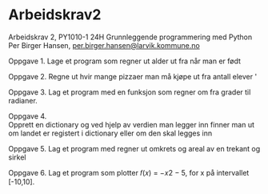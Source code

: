 # Arbeidskrav2
Arbeidskrav 2, PY1010-1 24H Grunnleggende programmering med Python
Per Birger Hansen, per.birger.hansen@larvik.kommune.no

Oppgave 1. 
Lage et program som regner ut alder ut fra når man er født 

Oppgave 2.
Regne ut hvir mange pizzaer man må kjøpe ut fra antall elever '

Oppgave 3. 
Lag et program med en funksjon som regner om fra grader til radianer. 

Oppgave 4.   
Opprett en dictionary og ved hjelp av verdien man legger inn finner man ut om landet er registert i dictionary eller om den skal legges inn 

Oppgave 5.
Lag et program med regner ut omkrets og areal av en trekant og sirkel

Oppgave 6.
Lag et program som plotter 𝑓(𝑥) = −𝑥2 − 5, for x på intervallet [-10,10]. 
